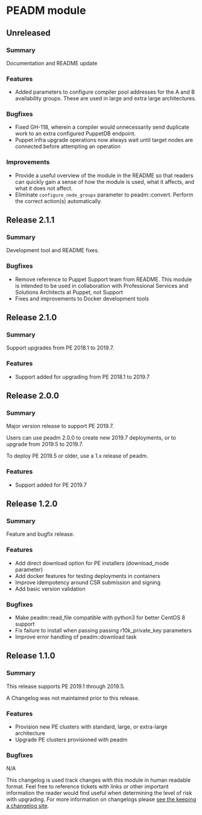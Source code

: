 # PEADM module

## Unreleased
### Summary

Documentation and README update

### Features

- Added parameters to configure compiler pool addresses for the A and B availability groups. These are used in large and extra large architectures.

### Bugfixes

- Fixed GH-118, wherein a compiler would unnecessarily send duplicate work to an extra configured PuppetDB endpoint.
- Puppet infra upgrade operations now always wait until target nodes are connected before attempting an operation

### Improvements

- Provide a useful overview of the module in the README so that readers can quickly gain a sense of how the module is used, what it affects, and what it does not affect.
- Eliminate `configure_node_groups` parameter to peadm::convert. Perform the correct action(s) automatically.

## Release 2.1.1
### Summary

Development tool and README fixes.

### Bugfixes

- Remove reference to Puppet Support team from README. This module is intended to be used in collaboration with Professional Services and Solutions Architects at Puppet, not Support
- Fixes and improvements to Docker development tools

## Release 2.1.0
### Summary

Support upgrades from PE 2018.1 to 2019.7.

### Features

- Support added for upgrading from PE 2018.1 to 2019.7

## Release 2.0.0
### Summary

Major version release to support PE 2019.7.

Users can use peadm 2.0.0 to create new 2019.7 deployments, or to upgrade from
2019.5 to 2019.7.

To deploy PE 2019.5 or older, use a 1.x release of peadm.

### Features
- Support added for PE 2019.7

## Release 1.2.0
### Summary

Feature and bugfix release.

### Features
- Add direct download option for PE installers (download\_mode parameter)
- Add docker features for testing deployments in containers
- Improve idempotency around CSR submission and signing
- Add basic version validation

### Bugfixes
- Make peadm::read\_file compatible with python3 for better CentOS 8 support
- Fix failure to install when passing passing r10k\_private\_key parameters
- Improve error handling of peadm::download task

## Release 1.1.0
### Summary

This release supports PE 2019.1 through 2019.5.

A Changelog was not maintained prior to this release.

### Features
- Provision new PE clusters with standard, large, or extra-large architecture
- Upgrade PE clusters provisioned with peadm

### Bugfixes

N/A

This changelog is used track changes with this module in human readable format.
Feel free to reference tickets with links or other important information the 
reader would find useful when determining the level of risk with upgrading.
For more information on changelogs please [see the keeping a changelog site](http://keepachangelog.com/en/0.3.0/). 
